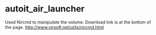 # autoit_air_launcher

Used Nircmd to manipulate the volume. Download link is at the bottom of the page.
http://www.nirsoft.net/utils/nircmd.html
